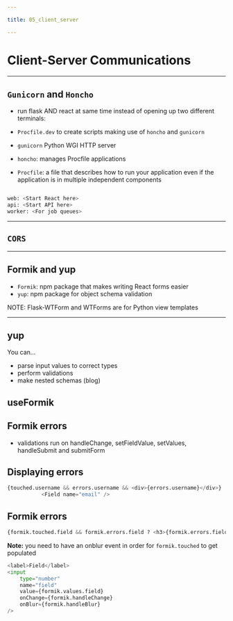 ```yaml
---

title: 05_client_server

---
```


# Client-Server Communications

---

## `Gunicorn` and `Honcho`

- run flask AND react at same time instead of opening up two different terminals:
- `Procfile.dev` to create scripts making use of `honcho` and `gunicorn`

- `gunicorn` Python WGI HTTP server
- `honcho`: manages Procfile applications
- `Procfile`: a file that describes how to run your application even if the application is in multiple independent components 

```python

web: <Start React here>
api: <Start API here>
worker: <For job queues>

```

---

## `CORS`

---

## Formik and yup
- `Formik`: npm package that makes writing React forms easier
- `yup`: npm package for object schema validation

<aside class="notes">
NOTE: Flask-WTForm and WTForms are for Python view templates
</aside>

---

## yup
You can...
- parse input values to correct types
- perform validations
- make nested schemas (blog)
## useFormik

## Formik errors
- validations run on handleChange, setFieldValue, setValues, handleSubmit and submitForm

## Displaying errors

```python
{touched.username && errors.username && <div>{errors.username}</div>}
           <Field name="email" />
```

## Formik errors

```python
{formik.touched.field && formik.errors.field ? <h3>{formik.errors.field}</h3> : ''}
```

<strong>Note:</strong> you need to have an onblur event in order for `formik.touched` to get populated 

```python
<label>Field</label>
<input
    type="number"
    name="field"
    value={formik.values.field}
    onChange={formik.handleChange}
    onBlur={formik.handleBlur}
/>
```